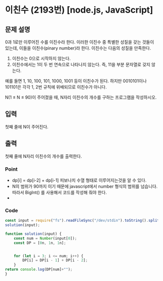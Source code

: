 # 이친수 (2193번) [node.js, JavaScript] 

## 문제 설명
0과 1로만 이루어진 수를 이진수라 한다. 이러한 이진수 중 특별한 성질을 갖는 것들이 있는데, 이들을 이친수(pinary number)라 한다. 이친수는 다음의 성질을 만족한다.

1. 이친수는 0으로 시작하지 않는다.
2. 이친수에서는 1이 두 번 연속으로 나타나지 않는다. 즉, 11을 부분 문자열로 갖지 않는다.

예를 들면 1, 10, 100, 101, 1000, 1001 등이 이친수가 된다. 하지만 0010101이나 101101은 각각 1, 2번 규칙에 위배되므로 이친수가 아니다.

N(1 ≤ N ≤ 90)이 주어졌을 때, N자리 이친수의 개수를 구하는 프로그램을 작성하시오.

## 입력
첫째 줄에 N이 주어진다.

## 출력
첫째 줄에 N자리 이친수의 개수를 출력한다.

### Point 
- dp[i] = dp[i-2] + dp[i-1] 피보나치 수열 형태로 이루어지는것을 알 수 있다.
- N의 범위가 90까지 이기 때문에 javascript에서 number 형식의 범위를 넘습니다. 따라서 BigInt() 를 사용해서 코드를 작성해 줘야 한다.
- 
### Code 
```js
const input = require("fs").readFileSync("/dev/stdin").toString().split("\n"); 
solution(input);

function solution(input) {
    const num = Number(input[0]);
    const DP = [0n, 1n, 1n];


    for (let i = 3; i <= num; i++) {
        DP[i] = DP[i - 1] + DP[i - 2];
    }
return console.log(DP[num]+"");
}
```
	